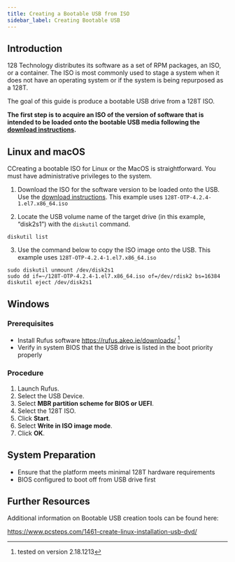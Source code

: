 ```yaml
---
title: Creating a Bootable USB from ISO
sidebar_label: Creating Bootable USB
---
```


## Introduction

128 Technology distributes its software as a set of RPM packages, an ISO, or a container. The ISO is most commonly used to stage a system when it does not have an operating system or if the system is being repurposed as a 128T.

The goal of this guide is produce a bootable USB drive from a 128T ISO.

**The first step is to acquire an ISO of the version of software that is intended to be loaded onto the bootable USB media following the [download instructions](intro_downloading_iso.md).**

## Linux and macOS

CCreating a bootable ISO for Linux or the MacOS is straightforward. You must have administrative privileges to the system.

1. Download the ISO for the software version to be loaded onto the USB. Use the [download instructions](intro_downloading_iso.md). This example uses `128T-OTP-4.2.4-1.el7.x86_64.iso`

2. Locate the USB volume name of the target drive (in this example, “disk2s1”) with the `diskutil` command.

```
diskutil list
```

3. Use the command below to copy the ISO image onto the USB. This example uses `128T-OTP-4.2.4-1.el7.x86_64.iso`

```
sudo diskutil unmount /dev/disk2s1
sudo dd if=~/128T-OTP-4.2.4-1.el7.x86_64.iso of=/dev/rdisk2 bs=16384
diskutil eject /dev/disk2s1
```

## Windows

### Prerequisites

- Install Rufus software https://rufus.akeo.ie/downloads/ [^1]
- Verify in system BIOS that the USB drive is listed in the boot priority properly
[^1]: tested on version 2.18.1213

### Procedure
1. Launch Rufus.
2. Select the USB Device.
3. Select **MBR partition scheme for BIOS or UEFI**.
4. Select the 128T ISO.
5. Click **Start**.
6. Select **Write in ISO image mode**.
7. Click **OK**.

## System Preparation

- Ensure that the platform meets minimal 128T hardware requirements
- BIOS configured to boot off from USB drive first

## Further Resources

Additional information on Bootable USB creation tools can be found here:

https://www.pcsteps.com/1461-create-linux-installation-usb-dvd/